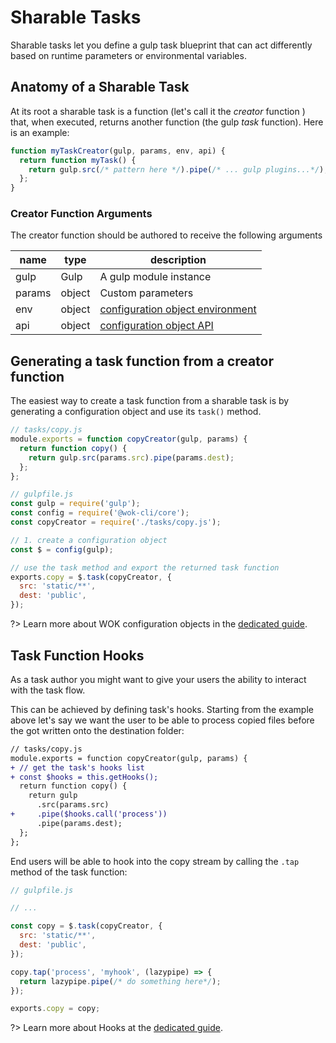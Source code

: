 # Sharable Tasks

Sharable tasks let you define a gulp task blueprint that can act differently based on runtime parameters or environmental variables.

## Anatomy of a Sharable Task

At its root a sharable task is a function (let's call it the _creator_ function ) that, when executed, returns another function (the gulp _task_ function). Here is an example:

```js
function myTaskCreator(gulp, params, env, api) {
  return function myTask() {
    return gulp.src(/* pattern here */).pipe(/* ... gulp plugins...*/);
  };
}
```

### Creator Function Arguments

The creator function should be authored to receive the following arguments

| name   | type   | description                           |
| ------ | ------ | ------------------------------------- |
| gulp   | Gulp   | A gulp module instance                |
| params | object | Custom parameters                     |
| env    | object | [configuration object environment][1] |
| api    | object | [configuration object API][2]         |

[1]: packages/core/configuration#env
[2]: packages/core/configuration#api

## Generating a task function from a creator function

The easiest way to create a task function from a sharable task is by generating a configuration object and use its `task()` method.

```js
// tasks/copy.js
module.exports = function copyCreator(gulp, params) {
  return function copy() {
    return gulp.src(params.src).pipe(params.dest);
  };
};
```

```js
// gulpfile.js
const gulp = require('gulp');
const config = require('@wok-cli/core');
const copyCreator = require('./tasks/copy.js');

// 1. create a configuration object
const $ = config(gulp);

// use the task method and export the returned task function
exports.copy = $.task(copyCreator, {
  src: 'static/**',
  dest: 'public',
});
```

?> Learn more about WOK configuration objects in the [dedicated guide](packages/core/configuration).

## Task Function Hooks

As a task author you might want to give your users the ability to interact with the task flow.

This can be achieved by defining task's hooks. Starting from the example above let's say we want the user to be able to process copied files before the got written onto the destination folder:

```diff
// tasks/copy.js
module.exports = function copyCreator(gulp, params) {
+ // get the task's hooks list
+ const $hooks = this.getHooks();
  return function copy() {
    return gulp
      .src(params.src)
+     .pipe($hooks.call('process'))
      .pipe(params.dest);
  };
};
```

End users will be able to hook into the copy stream by calling the `.tap` method of the task function:

```js
// gulpfile.js

// ...

const copy = $.task(copyCreator, {
  src: 'static/**',
  dest: 'public',
});

copy.tap('process', 'myhook', (lazypipe) => {
  return lazypipe.pipe(/* do something here*/);
});

exports.copy = copy;
```

?> Learn more about Hooks at the [dedicated guide](packages/core/hooks).
